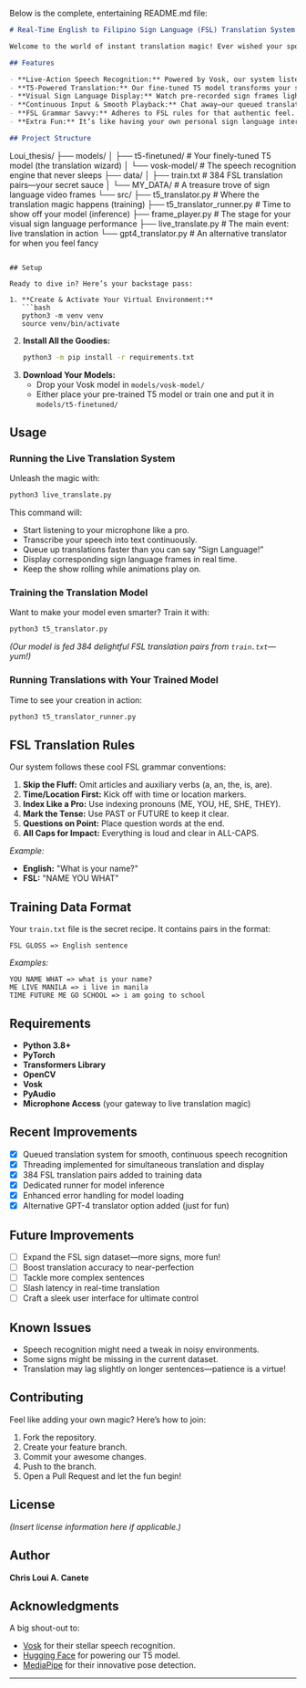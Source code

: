 Below is the complete, entertaining README.md file:

```markdown
# Real-Time English to Filipino Sign Language (FSL) Translation System

Welcome to the world of instant translation magic! Ever wished your spoken words could burst into dynamic Filipino Sign Language right before your eyes? Look no further—this machine learning marvel listens, translates, and even shows off its signing skills in real time. Get ready to experience communication like never before!

## Features

- **Live-Action Speech Recognition:** Powered by Vosk, our system listens to your every word.
- **T5-Powered Translation:** Our fine-tuned T5 model transforms your spoken English into crisp, clear FSL gloss.
- **Visual Sign Language Display:** Watch pre-recorded sign frames light up as your message is translated.
- **Continuous Input & Smooth Playback:** Chat away—our queued translation system keeps up with your pace.
- **FSL Grammar Savvy:** Adheres to FSL rules for that authentic feel.
- **Extra Fun:** It’s like having your own personal sign language interpreter—minus the coffee breaks!

## Project Structure

```
Loui_thesis/
├── models/
│   ├── t5-finetuned/   # Your finely-tuned T5 model (the translation wizard)
│   └── vosk-model/     # The speech recognition engine that never sleeps
├── data/
│   ├── train.txt       # 384 FSL translation pairs—your secret sauce
│   └── MY_DATA/        # A treasure trove of sign language video frames
└── src/
    ├── t5_translator.py        # Where the translation magic happens (training)
    ├── t5_translator_runner.py # Time to show off your model (inference)
    ├── frame_player.py         # The stage for your visual sign language performance
    ├── live_translate.py       # The main event: live translation in action
    └── gpt4_translator.py      # An alternative translator for when you feel fancy
```

## Setup

Ready to dive in? Here’s your backstage pass:

1. **Create & Activate Your Virtual Environment:**  
   ```bash
   python3 -m venv venv
   source venv/bin/activate
   ```
2. **Install All the Goodies:**  
   ```bash
   python3 -m pip install -r requirements.txt
   ```
3. **Download Your Models:**  
   - Drop your Vosk model in `models/vosk-model/`
   - Either place your pre-trained T5 model or train one and put it in `models/t5-finetuned/`

## Usage

### Running the Live Translation System

Unleash the magic with:
```bash
python3 live_translate.py
```
This command will:
- Start listening to your microphone like a pro.
- Transcribe your speech into text continuously.
- Queue up translations faster than you can say “Sign Language!”
- Display corresponding sign language frames in real time.
- Keep the show rolling while animations play on.

### Training the Translation Model

Want to make your model even smarter? Train it with:
```bash
python3 t5_translator.py
```
*(Our model is fed 384 delightful FSL translation pairs from `train.txt`—yum!)*

### Running Translations with Your Trained Model

Time to see your creation in action:
```bash
python3 t5_translator_runner.py
```

## FSL Translation Rules

Our system follows these cool FSL grammar conventions:
1. **Skip the Fluff:** Omit articles and auxiliary verbs (a, an, the, is, are).
2. **Time/Location First:** Kick off with time or location markers.
3. **Index Like a Pro:** Use indexing pronouns (ME, YOU, HE, SHE, THEY).
4. **Mark the Tense:** Use PAST or FUTURE to keep it clear.
5. **Questions on Point:** Place question words at the end.
6. **All Caps for Impact:** Everything is loud and clear in ALL-CAPS.

*Example:*  
- **English:** "What is your name?"  
- **FSL:** "NAME YOU WHAT"

## Training Data Format

Your `train.txt` file is the secret recipe. It contains pairs in the format:
```
FSL GLOSS => English sentence
```
*Examples:*  
```
YOU NAME WHAT => what is your name?
ME LIVE MANILA => i live in manila
TIME FUTURE ME GO SCHOOL => i am going to school
```

## Requirements

- **Python 3.8+**
- **PyTorch**
- **Transformers Library**
- **OpenCV**
- **Vosk**
- **PyAudio**
- **Microphone Access** (your gateway to live translation magic)

## Recent Improvements

- [x] Queued translation system for smooth, continuous speech recognition
- [x] Threading implemented for simultaneous translation and display
- [x] 384 FSL translation pairs added to training data
- [x] Dedicated runner for model inference
- [x] Enhanced error handling for model loading
- [x] Alternative GPT-4 translator option added (just for fun)

## Future Improvements

- [ ] Expand the FSL sign dataset—more signs, more fun!
- [ ] Boost translation accuracy to near-perfection
- [ ] Tackle more complex sentences
- [ ] Slash latency in real-time translation
- [ ] Craft a sleek user interface for ultimate control

## Known Issues

- Speech recognition might need a tweak in noisy environments.
- Some signs might be missing in the current dataset.
- Translation may lag slightly on longer sentences—patience is a virtue!

## Contributing

Feel like adding your own magic? Here’s how to join:
1. Fork the repository.
2. Create your feature branch.
3. Commit your awesome changes.
4. Push to the branch.
5. Open a Pull Request and let the fun begin!

## License

*(Insert license information here if applicable.)*

## Author

**Chris Loui A. Canete**

## Acknowledgments

A big shout-out to:
- [Vosk](https://alphacephei.com/vosk/) for their stellar speech recognition.
- [Hugging Face](https://huggingface.co/) for powering our T5 model.
- [MediaPipe](https://mediapipe.dev/) for their innovative pose detection.

---

